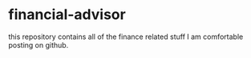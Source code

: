 # financial-advisor
this repository contains all of the finance related stuff I am comfortable posting on github.
